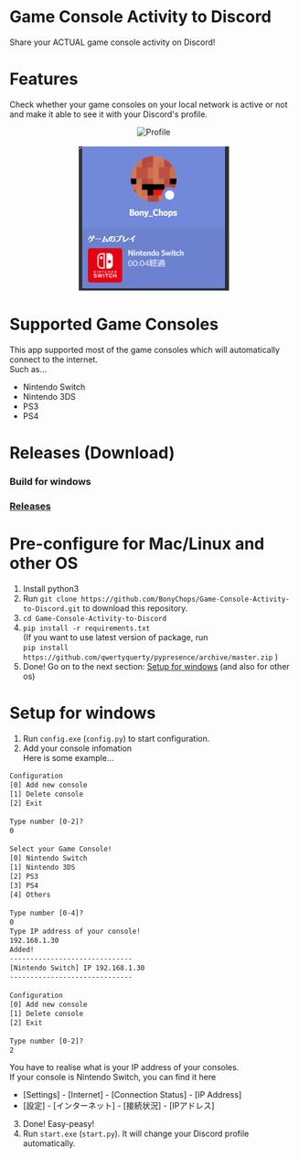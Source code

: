 # Game Console Activity to Discord
Share your ACTUAL game console activity on Discord!
# Features
Check whether your game consoles on your local network is active or not and make it able to see it with your Discord's profile.  

<div align="center">

<img src="https://raw.githubusercontent.com/bonychops/Game-Console-Activity-to-Discord/img/status.png" alt="Profile" title="Profile"><br><br>
<img src="https://raw.githubusercontent.com/bonychops/Game-Console-Activity-to-Discord/img/profile.png" alt="Profile" title="Profile">
</div>

# Supported Game Consoles
This app supported most of the game consoles which will automatically connect to the internet.  
Such as...  
- Nintendo Switch
- Nintendo 3DS
- PS3
- PS4

# Releases (Download)
### Build for windows  
### [Releases](./releases)

# Pre-configure for Mac/Linux and other OS
1. Install python3
1. Run `git clone https://github.com/BonyChops/Game-Console-Activity-to-Discord.git` to download this repository.
1. `cd Game-Console-Activity-to-Discord`
1. `pip install -r requirements.txt`  
(If you want to use latest version of package, run  
`pip install https://github.com/qwertyquerty/pypresence/archive/master.zip` )
1. Done! Go on to the next section: [Setup for windows](#setup-for-windows) (and also for other os)

# Setup for windows
1. Run `config.exe` (`config.py`) to start configuration.
1. Add your console infomation  
Here is some example...
```
Configuration
[0] Add new console
[1] Delete console
[2] Exit

Type number [0-2]?
0

Select your Game Console!
[0] Nintendo Switch
[1] Nintendo 3DS
[2] PS3
[3] PS4
[4] Others

Type number [0-4]?
0
Type IP address of your console!
192.168.1.30
Added!
------------------------------
[Nintendo Switch] IP 192.168.1.30
------------------------------

Configuration
[0] Add new console
[1] Delete console
[2] Exit

Type number [0-2]?
2
```
You have to realise what is your IP address of your consoles.  
If your console is Nintendo Switch, you can find it here  
- [Settings] - [Internet] - [Connection Status] - [IP Address]
- [設定] - [インターネット] - [接続状況] - [IPアドレス] 
3. Done! Easy-peasy!
2. Run `start.exe` (`start.py`). It will change your Discord profile automatically.
